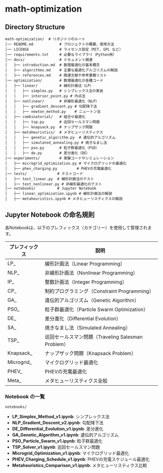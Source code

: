 # math-optimization

## Directory Structure

```
math-optimization/  # リポジトリのルート
│── README.md            # プロジェクトの概要、使用方法
│── LICENSE              # ライセンス設定（MIT, GPL など）
│── requirements.txt     # 必要なライブラリ（Python用）
│── docs/                # ドキュメント関連
│   ├── introduction.md  # 数理最適化の基本概念
│   ├── algorithms.md    # 主要な最適化アルゴリズムの解説
│   ├── references.md    # 関連文献や参考書籍リスト
│── optimization/        # 数理最適化の各種コード
│   ├── linear/          # 線形計画法（LP）
│   │   ├── simplex.py   # シンプレックス法の実装
│   │   ├── interior_point.py # 内点法
│   ├── nonlinear/       # 非線形最適化（NLP）
│   │   ├── gradient_descent.py # 勾配降下法
│   │   ├── newton_method.py    # ニュートン法
│   ├── combinatorial/   # 組合せ最適化
│   │   ├── tsp.py       # 巡回セールスマン問題
│   │   ├── knapsack.py  # ナップザック問題
│   ├── metaheuristics/  # メタヒューリスティクス
│   │   ├── genetic_algorithm.py  # 遺伝的アルゴリズム
│   │   ├── simulated_annealing.py # 焼きなまし法
│   │   ├── pso.py       # 粒子群最適化（PSO）
│   │   ├── de.py        # 差分進化（DE）
│── experiments/         # 実験コードやシミュレーション
│   ├── microgrid_optimization.py # マイクログリッドの最適化
│   ├── phev_charging.py         # PHEVの充電最適化
│── tests/              # テストコード
│   ├── test_linear.py  # 線形計画法のテスト
│   ├── test_nonlinear.py # 非線形最適化のテスト
│── notebooks/          # Jupyter Notebook
│   ├── linear_optimization.ipynb # 線形計画法の解説
│   ├── metaheuristics.ipynb # メタヒューリスティクスの解説
```

## Jupyter Notebook の命名規則
各Notebookは、以下のプレフィックス（カテゴリー）を使用して管理されます。

| プレフィックス | 説明                             |
|-----------------------------|----------------------------------|
| LP_                         | 線形計画法（Linear Programming）  |
| NLP_                        | 非線形計画法（Nonlinear Programming） |
| IP_                         | 整数計画法（Integer Programming） |
| CP_                         | 制約プログラミング（Constraint Programming） |
| GA_                         | 遺伝的アルゴリズム（Genetic Algorithm） |
| PSO_                        | 粒子群最適化（Particle Swarm Optimization） |
| DE_                         | 差分進化（Differential Evolution） |
| SA_                         | 焼きなまし法（Simulated Annealing） |
| TSP_                        | 巡回セールスマン問題（Traveling Salesman Problem） |
| Knapsack_                   | ナップザック問題（Knapsack Problem） |
| Microgrid_                  | マイクログリッド最適化             |
| PHEV_                       | PHEVの充電最適化                  |
| Meta_                       | メタヒューリスティクス全般        |

### Notebook の一覧

`notebooks/` 

- **LP_Simplex_Method_v1.ipynb**: シンプレックス法
- **NLP_Gradient_Descent_v2.ipynb**: 勾配降下法
- **DE_Differential_Evolution_v1.ipynb**: 差分進化
- **GA_Genetic_Algorithm_v1.ipynb**: 遺伝的アルゴリズム
- **PSO_Particle_Swarm_v1.ipynb**: 粒子群最適化
- **TSP_Solver_v1.ipynb**: 巡回セールスマン問題
- **Microgrid_Optimization_v1.ipynb**: マイクログリッド最適化
- **PHEV_Charging_Schedule_v1.ipynb**: PHEVの充電スケジュール最適化
- **Metaheuristics_Comparison_v1.ipynb**: メタヒューリスティクス比較